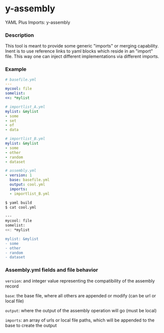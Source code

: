 # y-assembly
YAML Plus Imports: y-assembly

### Description

This tool is meant to provide some generic "imports" or merging capability. Inent is to 
use reference links to yaml blocks which reside in an "import" file. This way
one can inject different implementations via different imports.

### Example
```yaml
# basefile.yml
---
mycool: file
somelist:
<<: *mylist

# importlist_A.yml
mylist: &mylist
- some
- set
- of 
- data

# importlist_B.yml
mylist: &mylist
- some
- other 
- random
- dataset

# assembly.yml
- version: 1
  base: basefile.yml
  output: cool.yml
  imports: 
  - importlist_B.yml
```


```bash
$ yaml build
$ cat cool.yml

---
mycool: file
somelist:
<<: *mylist

mylist: &mylist
- some
- other 
- random
- dataset
```

### Assembly.yml fields and file behavior

`version`: and integer value representing the compatibility of the assembly record 

`base`: the base file, where all others are appended or modify (can be url or local file)

`output`: where the output of the assembly operation will go (must be local)

`imports`: an array of urls or local file paths, which will be appended to the base to create the output 
